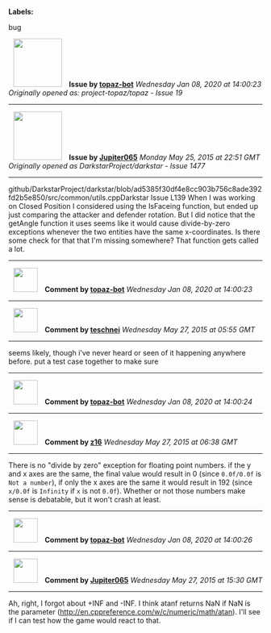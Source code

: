 **Labels:**

bug



<a href="https://github.com/topaz-bot"><img src="https://avatars3.githubusercontent.com/u/59651103?v=4" width="96" height="96" hspace="10"></img></a> **Issue by [topaz-bot](https://github.com/topaz-bot)**
_Wednesday Jan 08, 2020 at 14:00:23_
_Originally opened as: project-topaz/topaz - Issue 19_

----

<a href="https://github.com/Jupiter065"><img src="https://avatars3.githubusercontent.com/u/7451641?v=4"  width="96" height="96" hspace="10"></img></a> **Issue by [Jupiter065](https://github.com/Jupiter065)**
_Monday May 25, 2015 at 22:51 GMT_
_Originally opened as DarkstarProject/darkstar - Issue 1477_

----

github/DarkstarProject/darkstar/blob/ad5385f30df4e8cc903b756c8ade392fd2b5e850/src/common/utils.cppDarkstar Issue L139
When I was working on Closed Position I considered using the IsFaceing function, but ended up just comparing the attacker and defender rotation. But I did notice that the getAngle function it uses seems like it would cause divide-by-zero exceptions whenever the two entities have the same x-coordinates. Is there some check for that that I'm missing somewhere? That function gets called a lot.




----
<a href="https://github.com/topaz-bot"><img src="https://avatars3.githubusercontent.com/u/59651103?v=4" width="48" height="48" hspace="10"></img></a> **Comment by [topaz-bot](https://github.com/topaz-bot)**
_Wednesday Jan 08, 2020 at 14:00:23_

----

<a href="https://github.com/teschnei"><img src="https://avatars3.githubusercontent.com/u/1149183?v=4"  width="48" height="48" hspace="10"></img></a> **Comment by [teschnei](https://github.com/teschnei)**
_Wednesday May 27, 2015 at 05:55 GMT_

----

seems likely, though i've never heard or seen of it happening anywhere before.  put a test case together to make sure




----
<a href="https://github.com/topaz-bot"><img src="https://avatars3.githubusercontent.com/u/59651103?v=4" width="48" height="48" hspace="10"></img></a> **Comment by [topaz-bot](https://github.com/topaz-bot)**
_Wednesday Jan 08, 2020 at 14:00:24_

----

<a href="https://github.com/z16"><img src="https://avatars2.githubusercontent.com/u/1635608?v=4"  width="48" height="48" hspace="10"></img></a> **Comment by [z16](https://github.com/z16)**
_Wednesday May 27, 2015 at 06:38 GMT_

----

There is no "divide by zero" exception for floating point numbers. if the y and x axes are the same, the final value would result in 0 (since `0.0f/0.0f` is `Not a number`), if only the x axes are the same it would result in 192 (since `x/0.0f` is `Infinity` if `x` is not `0.0f`). Whether or not those numbers make sense is debatable, but it won't crash at least.




----
<a href="https://github.com/topaz-bot"><img src="https://avatars3.githubusercontent.com/u/59651103?v=4" width="48" height="48" hspace="10"></img></a> **Comment by [topaz-bot](https://github.com/topaz-bot)**
_Wednesday Jan 08, 2020 at 14:00:26_

----

<a href="https://github.com/Jupiter065"><img src="https://avatars3.githubusercontent.com/u/7451641?v=4"  width="48" height="48" hspace="10"></img></a> **Comment by [Jupiter065](https://github.com/Jupiter065)**
_Wednesday May 27, 2015 at 15:30 GMT_

----

Ah, right, I forgot about +INF and -INF. I think atanf returns NaN if NaN is the parameter (http://en.cppreference.com/w/c/numeric/math/atan). I'll see if I can test how the game would react to that.


